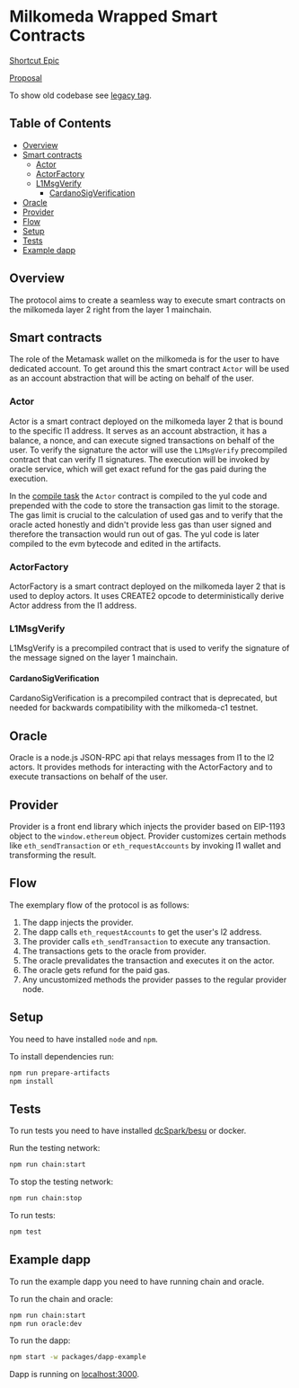 # Milkomeda Wrapped Smart Contracts

[Shortcut Epic](https://app.shortcut.com/dcspark/epic/7930)

[Proposal](https://docs.google.com/document/d/1tbhMmctw6RQKW_UUox0qOnqhOfBe7uHRO0sMx7Isaac)

To show old codebase see [legacy tag](https://github.com/dcSpark/wrapped-smartcontracts/tree/legacy).

## Table of Contents

- [Overview](#overview)
- [Smart contracts](#smart-contracts)
  - [Actor](#actor)
  - [ActorFactory](#actorfactory)
  - [L1MsgVerify](#l1msgverify)
    - [CardanoSigVerification](#cardanosigverification)
- [Oracle](#oracle)
- [Provider](#provider)
- [Flow](#flow)
- [Setup](#setup)
- [Tests](#tests)
- [Example dapp](#example-dapp)

## Overview

The protocol aims to create a seamless way to execute smart contracts on the milkomeda layer 2 right from the layer 1 mainchain.

## Smart contracts

The role of the Metamask wallet on the milkomeda is for the user to have dedicated account. To get around this the smart contract `Actor` will be used as an account abstraction that will be acting on behalf of the user.

### Actor

Actor is a smart contract deployed on the milkomeda layer 2 that is bound to the specific l1 address. It serves as an account abstraction, it has a balance, a nonce, and can execute signed transactions on behalf of the user. To verify the signature the actor will use the `L1MsgVerify` precompiled contract that can verify l1 signatures. The execution will be invoked by oracle service, which will get exact refund for the gas paid during the execution.

In the [compile task](./packages/contracts/tasks/compile.ts) the `Actor` contract is compiled to the yul code and prepended with the code to store the transaction gas limit to the storage. The gas limit is crucial to the calculation of used gas and to verify that the oracle acted honestly and didn't provide less gas than user signed and therefore the transaction would run out of gas. The yul code is later compiled to the evm bytecode and edited in the artifacts.

### ActorFactory

ActorFactory is a smart contract deployed on the milkomeda layer 2 that is used to deploy actors. It uses CREATE2 opcode to deterministically derive Actor address from the l1 address.

### L1MsgVerify

L1MsgVerify is a precompiled contract that is used to verify the signature of the message signed on the layer 1 mainchain.

#### CardanoSigVerification

CardanoSigVerification is a precompiled contract that is deprecated, but needed for backwards compatibility with the milkomeda-c1 testnet.

## Oracle

Oracle is a node.js JSON-RPC api that relays messages from l1 to the l2 actors. It provides methods for interacting with the ActorFactory and to execute transactions on behalf of the user.

## Provider

Provider is a front end library which injects the provider based on EIP-1193 object to the `window.ethereum` object. Provider customizes certain methods like `eth_sendTransaction` or `eth_requestAccounts` by invoking l1 wallet and transforming the result.

## Flow

The exemplary flow of the protocol is as follows:

1. The dapp injects the provider.
2. The dapp calls `eth_requestAccounts` to get the user's l2 address.
3. The provider calls `eth_sendTransaction` to execute any transaction.
4. The transactions gets to the oracle from provider.
5. The oracle prevalidates the transaction and executes it on the actor.
6. The oracle gets refund for the paid gas.
7. Any uncustomized methods the provider passes to the regular provider node.

## Setup

You need to have installed `node` and `npm`.

To install dependencies run:

```bash
npm run prepare-artifacts
npm install
```

## Tests

To run tests you need to have installed [dcSpark/besu](https://github.com/dcSpark/besu) or docker.

Run the testing network:

```bash
npm run chain:start
```

To stop the testing network:

```bash
npm run chain:stop
```

To run tests:

```bash
npm test
```

## Example dapp

To run the example dapp you need to have running chain and oracle.

To run the chain and oracle:

```bash
npm run chain:start
npm run oracle:dev
```

To run the dapp:

```bash
npm start -w packages/dapp-example
```

Dapp is running on [localhost:3000](http://localhost:3000).
